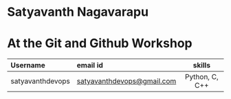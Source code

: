 # Satyavanth Nagavarapu
# At the Git and Github Workshop

| Username | email id | skills |
| :----- | :-------- | :----------------: |
| satyavanthdevops | satyavanthdevops@gmail.com | Python, C, C++ |